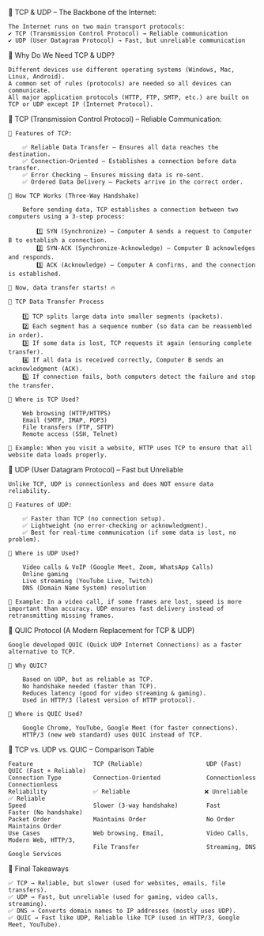 📌 TCP & UDP – The Backbone of the Internet:

    The Internet runs on two main transport protocols:
    ✔ TCP (Transmission Control Protocol) → Reliable communication
    ✔ UDP (User Datagram Protocol) → Fast, but unreliable communication

📌 Why Do We Need TCP & UDP?

    Different devices use different operating systems (Windows, Mac, Linux, Android).
    A common set of rules (protocols) are needed so all devices can communicate.
    All major application protocols (HTTP, FTP, SMTP, etc.) are built on TCP or UDP except IP (Internet Protocol).


🚀 TCP (Transmission Control Protocol) – Reliable Communication:

    📌 Features of TCP:

        ✅ Reliable Data Transfer – Ensures all data reaches the destination.
        ✅ Connection-Oriented – Establishes a connection before data transfer.
        ✅ Error Checking – Ensures missing data is re-sent.
        ✅ Ordered Data Delivery – Packets arrive in the correct order.

    📌 How TCP Works (Three-Way Handshake)

        Before sending data, TCP establishes a connection between two computers using a 3-step process:

            1️⃣ SYN (Synchronize) – Computer A sends a request to Computer B to establish a connection.
            2️⃣ SYN-ACK (Synchronize-Acknowledge) – Computer B acknowledges and responds.
            3️⃣ ACK (Acknowledge) – Computer A confirms, and the connection is established.

    📌 Now, data transfer starts! 🔥

    📌 TCP Data Transfer Process

        1️⃣ TCP splits large data into smaller segments (packets).
        2️⃣ Each segment has a sequence number (so data can be reassembled in order).
        3️⃣ If some data is lost, TCP requests it again (ensuring complete transfer).
        4️⃣ If all data is received correctly, Computer B sends an acknowledgment (ACK).
        5️⃣ If connection fails, both computers detect the failure and stop the transfer.

    📌 Where is TCP Used?

        Web browsing (HTTP/HTTPS)
        Email (SMTP, IMAP, POP3)
        File transfers (FTP, SFTP)
        Remote access (SSH, Telnet)

    📌 Example: When you visit a website, HTTP uses TCP to ensure that all website data loads properly.



🚀 UDP (User Datagram Protocol) – Fast but Unreliable

    Unlike TCP, UDP is connectionless and does NOT ensure data reliability.

    📌 Features of UDP:

        ✅ Faster than TCP (no connection setup).
        ✅ Lightweight (no error-checking or acknowledgment).
        ✅ Best for real-time communication (if some data is lost, no problem).

    📌 Where is UDP Used?

        Video calls & VoIP (Google Meet, Zoom, WhatsApp Calls)
        Online gaming
        Live streaming (YouTube Live, Twitch)
        DNS (Domain Name System) resolution

    📌 Example: In a video call, if some frames are lost, speed is more important than accuracy. UDP ensures fast delivery instead of retransmitting missing frames.



📌 QUIC Protocol (A Modern Replacement for TCP & UDP)

    Google developed QUIC (Quick UDP Internet Connections) as a faster alternative to TCP.

    📌 Why QUIC?

        Based on UDP, but as reliable as TCP.
        No handshake needed (faster than TCP).
        Reduces latency (good for video streaming & gaming).
        Used in HTTP/3 (latest version of HTTP protocol).

    📌 Where is QUIC Used?

        Google Chrome, YouTube, Google Meet (for faster connections).
        HTTP/3 (new web standard) uses QUIC instead of TCP.



📌 TCP vs. UDP vs. QUIC – Comparison Table

    Feature	                TCP (Reliable)	                UDP (Fast)	            QUIC (Fast + Reliable)
    Connection Type	        Connection-Oriented     	    Connectionless	        Connectionless
    Reliability	            ✅ Reliable	                   ❌ Unreliable	         ✅ Reliable
    Speed	                Slower (3-way handshake)	    Fast	                Faster (No handshake)
    Packet Order	        Maintains Order	                No Order	            Maintains Order
    Use Cases	            Web browsing, Email,	        Video Calls, 	        Modern Web, HTTP/3,
                            File Transfer                   Streaming, DNS          Google Services



📢 Final Takeaways

    ✅ TCP → Reliable, but slower (used for websites, emails, file transfers).
    ✅ UDP → Fast, but unreliable (used for gaming, video calls, streaming).
    ✅ DNS → Converts domain names to IP addresses (mostly uses UDP).
    ✅ QUIC → Fast like UDP, Reliable like TCP (used in HTTP/3, Google Meet, YouTube).